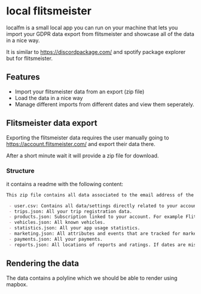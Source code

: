 # local flitsmeister

localfm is a small local app you can run on your machine that lets you import your GDPR data export from flitsmeister and showcase all of the data in a nice way.

It is similar to https://discordpackage.com/ and spotify package explorer but for flitsmeister.

## Features

- Import your flitsmeister data from an export (zip file)
- Load the data in a nice way
- Manage different imports from different dates and view them seperately.

## Flitsmeister data export

Exporting the flitsmeister data requires the user manually going to https://account.flitsmeister.com/ and export their data there.

After a short minute wait it will provide a zip file for download.

### Structure

it contains a readme with the following content:

```md
This zip file contains all data associated to the email address of the account you have requested the right to inspect.

 - user.csv: Contains all data/settings directly related to your account.
 - trips.json: All your trip registration data.
 - products.json: Subscription linked to your account. For example Flitsmeister PRO.
 - vehicles.json: All known vehicles.
 - statistics.json: All your app usage statistics.
 - marketing.json: All attributes and events that are tracked for marketing purposes regarding your account and/or email address.
 - payments.json: All your payments.
 - reports.json: All locations of reports and ratings. If dates are missing we dont know when it happened.
```

## Rendering the data

The data contains a polyline which we should be able to render using mapbox.
